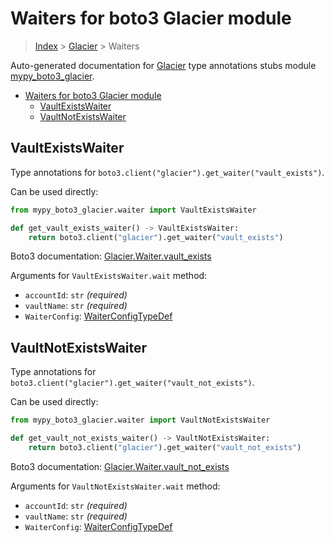 # Waiters for boto3 Glacier module

> [Index](..) > [Glacier](.) > Waiters

Auto-generated documentation for
[Glacier](https://boto3.amazonaws.com/v1/documentation/api/1.17.74/reference/services/glacier.html#Glacier)
type annotations stubs module
[mypy_boto3_glacier](https://pypi.org/project/mypy-boto3-glacier/).

- [Waiters for boto3 Glacier module](#waiters-for-boto3-glacier-module)
  - [VaultExistsWaiter](#vaultexistswaiter)
  - [VaultNotExistsWaiter](#vaultnotexistswaiter)

## VaultExistsWaiter

Type annotations for `boto3.client("glacier").get_waiter("vault_exists")`.

Can be used directly:

```python
from mypy_boto3_glacier.waiter import VaultExistsWaiter

def get_vault_exists_waiter() -> VaultExistsWaiter:
    return boto3.client("glacier").get_waiter("vault_exists")
```

Boto3 documentation:
[Glacier.Waiter.vault_exists](https://boto3.amazonaws.com/v1/documentation/api/1.17.74/reference/services/glacier.html#Glacier.Waiter.vault_exists)

Arguments for `VaultExistsWaiter.wait` method:

- `accountId`: `str` *(required)*
- `vaultName`: `str` *(required)*
- `WaiterConfig`: [WaiterConfigTypeDef](./type_defs.md#waiterconfigtypedef)

## VaultNotExistsWaiter

Type annotations for `boto3.client("glacier").get_waiter("vault_not_exists")`.

Can be used directly:

```python
from mypy_boto3_glacier.waiter import VaultNotExistsWaiter

def get_vault_not_exists_waiter() -> VaultNotExistsWaiter:
    return boto3.client("glacier").get_waiter("vault_not_exists")
```

Boto3 documentation:
[Glacier.Waiter.vault_not_exists](https://boto3.amazonaws.com/v1/documentation/api/1.17.74/reference/services/glacier.html#Glacier.Waiter.vault_not_exists)

Arguments for `VaultNotExistsWaiter.wait` method:

- `accountId`: `str` *(required)*
- `vaultName`: `str` *(required)*
- `WaiterConfig`: [WaiterConfigTypeDef](./type_defs.md#waiterconfigtypedef)
